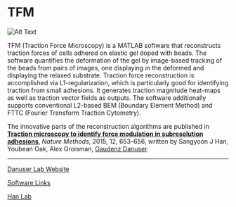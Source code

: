 # TFM

![Alt Text](img/TFMThumbnail.jpg?raw=true)

TFM (Traction Force Microscopy) is a MATLAB software that reconstructs traction forces of cells adhered on elastic gel doped with beads. The software quantifies the deformation of the gel by image-based tracking of the beads from pairs of images, one displaying in the deformed and displaying the relaxed substrate. Traction force reconstruction is accomplished via L1-regularization, which is particularly good for identifying traction from small adhesions. It generates traction magnitude heat-maps as well as traction vector fields as outputs. The software additionally supports conventional L2-based BEM (Boundary Element Method) and FTTC (Fourier Transform Traction Cytometry).

The innovative parts of the reconstruction algorithms are published in [**Traction microscopy to identify force modulation in subresolution adhesions**](https://doi.org/10.1038/nmeth.3430), *Nature Methods*, 2015, 12, 653–656, written by Sangyoon J Han, Youbean Oak, Alex Groisman, [Gaudenz Danuser](https://www.danuserlab-utsw.org/).

----------------------
[Danuser Lab Website](https://www.danuserlab-utsw.org/)

[Software Links](https://github.com/DanuserLab/)

[Han Lab](https://sites.google.com/mtu.edu/hanlab/)
